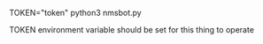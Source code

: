TOKEN="token" python3 nmsbot.py

TOKEN environment variable should be set for this thing to operate
